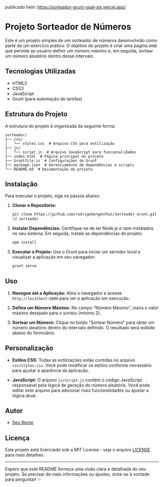 publicado hein: https://sorteador-grunt-opal-six.vercel.app/

 # Projeto Sorteador de Números

Este é um projeto simples de um sorteador de números desenvolvido como parte de um exercício prático. O objetivo do projeto é criar uma página web que permite ao usuário definir um número máximo e, em seguida, sortear um número aleatório dentro desse intervalo.

## Tecnologias Utilizadas

- HTML5
- CSS3
- JavaScript
- Grunt (para automação de tarefas)

## Estrutura do Projeto

A estrutura do projeto é organizada da seguinte forma:

```
sorteador/
├── css/
│   └── styles.css  # Arquivo CSS para estilização
├── js/
│   └── script.js  # Arquivo JavaScript para funcionalidades
├── index.html  # Página principal do projeto
├── Gruntfile.js  # Configurações do Grunt
├── package.json  # Gerenciamento de dependências e scripts
└── README.md  # Documentação do projeto
```

## Instalação

Para executar o projeto, siga os passos abaixo:

1. **Clonar o Repositório:**
   ```sh
   git clone https://github.com/rodrigobergenthal/Sorteador_Grunt.git
   cd sorteador
   ```

2. **Instalar Dependências:**
   Certifique-se de ter Node.js e npm instalados no seu sistema. Em seguida, instale as dependências do projeto:
   ```sh
   npm install
   ```

3. **Executar o Projeto:**
   Use o Grunt para iniciar um servidor local e visualizar a aplicação em seu navegador:
   ```sh
   grunt serve
   ```

## Uso

1. **Navegue até a Aplicação:**
   Abra o navegador e acesse `http://localhost:8000` para ver a aplicação em execução.

2. **Defina um Número Máximo:**
   No campo "Número Máximo", insira o valor máximo desejado para o sorteio (mínimo 2).

3. **Sortear um Número:**
   Clique no botão "Sortear Número" para obter um número aleatório dentro do intervalo definido. O resultado será exibido abaixo do formulário.

## Personalização

- **Estilos CSS:**
  Todas as estilizações estão contidas no arquivo `css/styles.css`. Você pode modificar os estilos conforme necessário para ajustar a aparência da aplicação.

- **JavaScript:**
  O arquivo `js/script.js` contém o código JavaScript responsável pela lógica de geração do número aleatório. Você pode editar este arquivo para adicionar mais funcionalidades ou ajustar a lógica atual.

## Autor

- [Seu Nome](https://github.com/rodrigobergenthal)

## Licença

Este projeto está licenciado sob a MIT License - veja o arquivo [LICENSE](LICENSE) para mais detalhes.

---

Espero que este README forneça uma visão clara e detalhada do seu projeto. Se precisar de mais informações ou ajustes, sinta-se à vontade para perguntar! ✨
